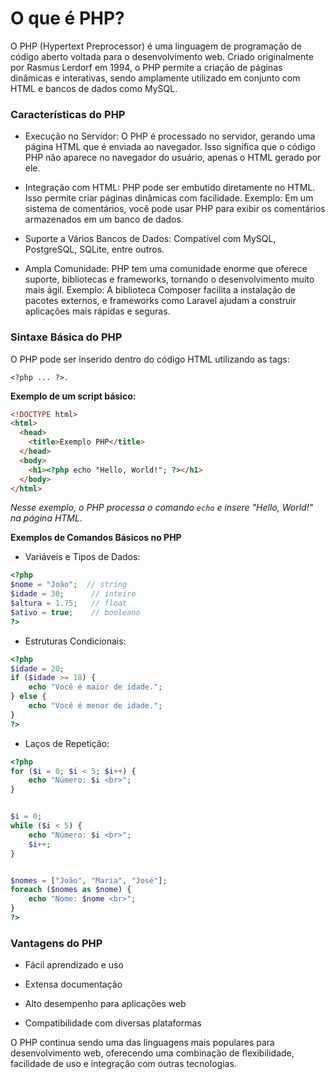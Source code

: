 # O que é PHP?

O PHP (Hypertext Preprocessor) é uma linguagem de programação de código aberto voltada para o desenvolvimento web. Criado originalmente por Rasmus Lerdorf em 1994, o PHP permite a criação de páginas dinâmicas e interativas, sendo amplamente utilizado em conjunto com HTML e bancos de dados como MySQL.

### Características do PHP

- Execução no Servidor: O PHP é processado no servidor, gerando uma página HTML que é enviada ao navegador. Isso significa que o código PHP não aparece no navegador do usuário, apenas o HTML gerado por ele.

- Integração com HTML: PHP pode ser embutido diretamente no HTML. Isso permite criar páginas dinâmicas com facilidade. Exemplo: Em um sistema de comentários, você pode usar PHP para exibir os comentários armazenados em um banco de dados.

- Suporte a Vários Bancos de Dados: Compatível com MySQL, PostgreSQL, SQLite, entre outros.

- Ampla Comunidade: PHP tem uma comunidade enorme que oferece suporte, bibliotecas e frameworks, tornando o desenvolvimento muito mais ágil.
  Exemplo: A biblioteca Composer facilita a instalação de pacotes externos, e frameworks como Laravel ajudam a construir aplicações mais rápidas e seguras.

### Sintaxe Básica do PHP

O PHP pode ser inserido dentro do código HTML utilizando as tags:

```
<?php ... ?>.
```

**Exemplo de um script básico:**

```html
<!DOCTYPE html>
<html>
  <head>
    <title>Exemplo PHP</title>
  </head>
  <body>
    <h1><?php echo "Hello, World!"; ?></h1>
  </body>
</html>
```

_Nesse exemplo, o PHP processa o comando `echo` e insere "Hello, World!" na página HTML._

**Exemplos de Comandos Básicos no PHP**

- Variáveis e Tipos de Dados:

```php
<?php
$nome = "João";  // string
$idade = 30;      // inteiro
$altura = 1.75;   // float
$ativo = true;    // booleano
?>
```

- Estruturas Condicionais:

```php
<?php
$idade = 20;
if ($idade >= 18) {
    echo "Você é maior de idade.";
} else {
    echo "Você é menor de idade.";
}
?>
```

- Laços de Repetição:

```php
<?php
for ($i = 0; $i < 5; $i++) {
    echo "Número: $i <br>";
}


$i = 0;
while ($i < 5) {
    echo "Número: $i <br>";
    $i++;
}


$nomes = ["João", "Maria", "José"];
foreach ($nomes as $nome) {
    echo "Nome: $nome <br>";
}
?>

```

### Vantagens do PHP

- Fácil aprendizado e uso

- Extensa documentação

- Alto desempenho para aplicações web

- Compatibilidade com diversas plataformas

O PHP continua sendo uma das linguagens mais populares para desenvolvimento web, oferecendo uma combinação de flexibilidade, facilidade de uso e integração com outras tecnologias.
